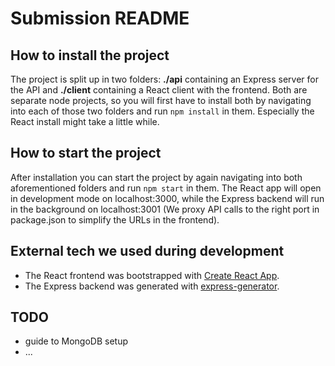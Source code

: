 # Submission README

## How to install the project

The project is split up in two folders: **./api** containing an Express server for the API and **./client** containing a React client with the frontend. Both are separate node projects, so you will first have to install both by navigating into each of those two folders and run ``npm install`` in them. Especially the React install might take a little while.

## How to start the project

After installation you can start the project by again navigating into both aforementioned folders and run ``npm start`` in them. The React app will open in development mode on localhost:3000, while the Express backend will run in the background on localhost:3001 (We proxy API calls to the right port in package.json to simplify the URLs in the frontend).

## External tech we used during development

- The React frontend was bootstrapped with [Create React App](https://github.com/facebook/create-react-app).
- The Express backend was generated with [express-generator](https://www.npmjs.com/package/express-generator).

## TODO

- guide to MongoDB setup
- ...
